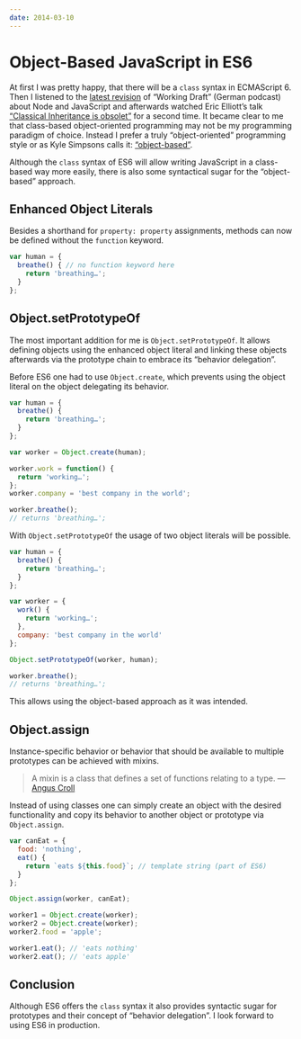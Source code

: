 ```yaml
---
date: 2014-03-10
---
```

# Object-Based JavaScript in ES6

At first I was pretty happy, that there will be a `class` syntax in ECMAScript 6. Then I listened to the [latest revision](http://workingdraft.de/160/) of “Working Draft” (German podcast) about Node and JavaScript and afterwards watched Eric Elliott’s talk [“Classical Inheritance is obsolet”](https://vimeo.com/69255635) for a second time. It became clear to me that class-based object-oriented programming may not be my programming paradigm of choice. Instead I prefer a truly “object-oriented” programming style or as Kyle Simpsons calls it: [“object-based”](http://davidwalsh.name/javascript-objects-deconstruction).

Although the `class` syntax of ES6 will allow writing JavaScript in a class-based way more easily, there is also some syntactical sugar for the “object-based” approach.

## Enhanced Object Literals

Besides a shorthand for `property: property` assignments, methods can now be defined without the `function` keyword.

```javascript
var human = {
  breathe() { // no function keyword here
    return 'breathing…';
  }
};
```

## Object.setPrototypeOf

The most important addition for me is `Object.setPrototypeOf`. It allows defining objects using the enhanced object literal and linking these objects afterwards via the prototype chain to embrace its “behavior delegation”.

Before ES6 one had to use `Object.create`, which prevents using the object literal on the object delegating its behavior.

```javascript
var human = {
  breathe() {
    return 'breathing…';
  }
};

var worker = Object.create(human);

worker.work = function() {
  return 'working…';
};
worker.company = 'best company in the world';

worker.breathe();
// returns 'breathing…';
```

With `Object.setPrototypeOf` the usage of two object literals will be possible.

```javascript
var human = {
  breathe() {
    return 'breathing…';
  }
};

var worker = {
  work() {
    return 'working…';
  },
  company: 'best company in the world'
};

Object.setPrototypeOf(worker, human);

worker.breathe();
// returns 'breathing…';
```

This allows using the object-based approach as it was intended.

## Object.assign

Instance-specific behavior or behavior that should be available to multiple prototypes can be achieved with mixins.

> A mixin is a class that defines a set of functions relating to a type. — [Angus Croll](http://javascriptweblog.wordpress.com/2011/05/31/a-fresh-look-at-javascript-mixins/)

Instead of using classes one can simply create an object with the desired functionality and copy its behavior to another object or prototype via `Object.assign`.

```javascript
var canEat = {
  food: 'nothing',
  eat() {
    return `eats ${this.food}`; // template string (part of ES6)
  }
};

Object.assign(worker, canEat);

worker1 = Object.create(worker);
worker2 = Object.create(worker);
worker2.food = 'apple';

worker1.eat(); // 'eats nothing'
worker2.eat(); // 'eats apple'
```

## Conclusion

Although ES6 offers the `class` syntax it also provides syntactic sugar for prototypes and their concept of “behavior delegation”. I look forward to using ES6 in production.
